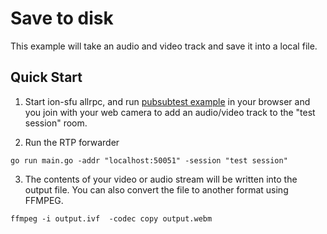 # Save to disk

This example will take an audio and video track and save it into a local file.

## Quick Start

1. Start ion-sfu allrpc, and run [pubsubtest example](https://github.com/pion/ion-sfu/tree/master/examples/pubsubtest) in your browser and you join with your web camera to add an audio/video track to the "test session" room.

2. Run the RTP forwarder

```
go run main.go -addr "localhost:50051" -session "test session"
```

3. The contents of your video or audio stream will be written into the output file. You can also convert the file to another format using FFMPEG.

```
ffmpeg -i output.ivf  -codec copy output.webm
```
